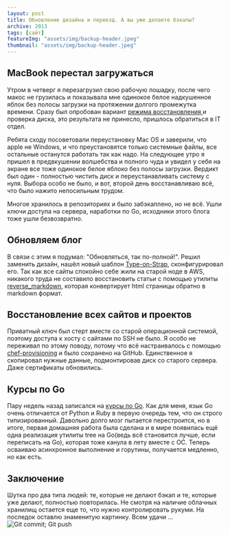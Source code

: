 ```yaml
---
layout: post
title: Обновление дизайна и переезд. А вы уже делаете бэкапы?
archive: 2013
tags: [сайт]
featureImg: "assets/img/backup-header.jpeg"
thumbnail: "assets/img/backup-header.jpeg"
---
```

## MacBook перестал загружаться

Утром в четверг я перезагрузил свою рабочую лошадку, после чего макос не грузилась и показывала мне одинокое белое надкушенное яблок без полосы загрузки на протяжении долгого промежутка времени. Сразу был опробован вариант [ режима восстановления ](https://support.apple.com/ru-ru/HT201314) и проверка диска, это результата не принесло, пришлось обратиться в IT отдел. 
<!--more-->

Ребята сходу посоветовали переустановку Mac OS и заверили, что apple не Windows, и что преустановятся только системные файлы, все остальные останутся работать так как надо. На следующее утро я пришел в предвкушении волшебства и полного чуда и увидел у себя на экране все тоже одинокое белое яблоко без полосы загрузки. Вердикт был один - полностью чистить диск и переустанавливать систему с нуля. Выбора особо не было, и вот, второй день восстанавливаю всё, что было нажито непосильным трудом.

Многое хранилось в репозиториях и было забэкаплено, но не всё. Ушли ключи доступа на сервера, наработки по Go, исходники этого блога тоже ушли безвозвратно.

## Обновляем блог

В связи с этим я подумал: "Обновляться, так по-полной!". Решил заменить дизайн, нашёл новый шаблон [Type-on-Strap](https://github.com/sylhare/Type-on-Strap), сконфигурировал его. Так как все сайты спокойно себе жили на старой ноде в AWS, никакого труда не составило восстановить статьи с помощью утилиты [reverse_markdown](https://github.com/xijo/reverse_markdown), которая конвертирует html страницы обратно в markdown формат.

## Восстановление всех сайтов и проектов

Приватный ключ был стерт вместе со старой операционной системой, поэтому доступа к хосту с сайтами по SSH не было. Я особо не переживал по этому поводу, потому что всё настраивалось с помощью [chef-provisioning](https://github.com/chef/chef-provisioning) и было сохранено на GitHub. Единственное я скопировал нужные данные, подмонтировав диск со старого сервера. Даже сертификаты обновились.

## Курсы по Go

Пару недель назад записался на [курсы по Go](https://www.coursera.org/learn/golang-webservices-1/). Как для меня, язык Go очень отличается от Python и Ruby в первую очередь тем, что он строго типизированный. Давольно долго мозг пытается перестроится, но в итоге, первая домашняя работа была сделана и в мире появилась ещё одна реализация утилиты tree на Go(ведь всё становится лучше, если переписать на Go), которая тоже канула в лету вместе с ОС. Теперь осваиваю асинхронное выполнение и горутины, получается медленно, но как есть. 

## Заключение

Шутка про два типа людей: те, которые не делают бэкап и те, которые уже делают, полностью повторилась. Не смотря на наличие облачных хранилищ остается еще то, что нужно контролировать рукуми. На последок оставлю знаменитую картинку. Всем удачи ...
![Git commit; Git push](https://img.devrant.com/devrant/rant/c_864110_yUJQs.jpg)
